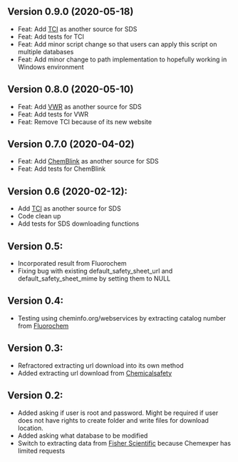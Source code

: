 ## Version 0.9.0 (2020-05-18)

- Feat: Add [TCI](https://www.tcichemicals.com/) as another source for SDS
- Feat: Add tests for TCI
- Feat: Add minor script change so that users can apply this script on multiple databases
- Feat: Add minor change to path implementation to hopefully working in Windows environment

## Version 0.8.0 (2020-05-10)

- Feat: Add [VWR](https://us.vwr.com/store/search/searchMSDS.jsp) as another source for SDS
- Feat: Add tests for VWR
- Feat: Remove TCI because of its new website

## Version 0.7.0 (2020-04-02)

- Feat: Add [ChemBlink](https://www.chemblink.com) as another source for SDS
- Feat: Add tests for ChemBlink

## Version 0.6 (2020-02-12):
- Add [TCI](https://www.tcichemicals.com/en/us/) as another source for SDS
- Code clean up
- Add tests for SDS downloading functions

## Version 0.5:
- Incorporated result from Fluorochem
- Fixing bug with existing default_safety_sheet_url and default_safety_sheet_mime
by setting them to NULL

## Version 0.4:
- Testing using cheminfo.org/webservices by extracting catalog number from [Fluorochem](http://www.fluorochem.co.uk/)

## Version 0.3:
- Refractored extracting url download into its own method
- Added extracting url download from [Chemicalsafety](https://chemicalsafety.com/sds-search/)

## Version 0.2:
- Added asking if user is root and password. Might be required if user does
not have rights to create folder and write files for download location.
- Added asking what database to be modified
- Switch to extracting data from [Fisher Scientific](https://www.fishersci.com/us/en/catalog/search/sdshome.html) because Chemexper has limited requests
